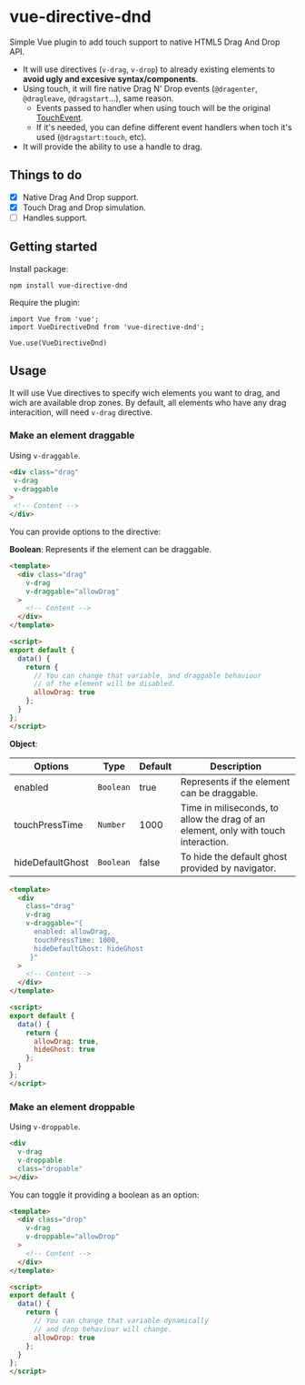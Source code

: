 # vue-directive-dnd

Simple Vue plugin to add touch support to native HTML5 Drag And Drop API.

* It will use directives (`v-drag`, `v-drop`) to already existing elements to **avoid ugly and excesive syntax/components**.
* Using touch, it will fire native Drag N' Drop events (`@dragenter`, `@dragleave`, `@dragstart`...), same reason.
  * Events passed to handler when using touch will be the original [TouchEvent](https://developer.mozilla.org/en-US/docs/Web/API/TouchEvent).
  * If it's needed, you can define different event handlers when toch it's used (`@dragstart:touch`, etc). 
* It will provide the ability to use a handle to drag.

## Things to do
* [x] Native Drag And Drop support.
* [x] Touch Drag and Drop simulation.
* [ ] Handles support.

## Getting started

Install package:
```
npm install vue-directive-dnd
```

Require the plugin:
```
import Vue from 'vue';
import VueDirectiveDnd from 'vue-directive-dnd';

Vue.use(VueDirectiveDnd)
```

## Usage
It will use Vue directives to specify wich elements you want to drag, and wich are available drop zones. By default, all elements who have any drag interacition, will need `v-drag` directive.

### Make an element draggable
Using `v-draggable`.
```html
<div class="drag"
 v-drag
 v-draggable
>
 <!-- Content -->
</div>
```

You can provide options to the directive:

**Boolean**: Represents if the element can be draggable.
```html
<template>
  <div class="drag"
    v-drag
    v-draggable="allowDrag"
  >
    <!-- Content -->
  </div>
</template>

<script>
export default {
  data() {
    return {
      // You can change that variable, and draggable behaviour
      // of the element will be disabled.
      allowDrag: true
    };
  }
};
</script>
```

**Object**:

Options|Type|Default|Description
-|-|-|-
enabled|`Boolean`|true|Represents if the element can be draggable.
touchPressTime|`Number`|1000|Time in miliseconds, to allow the drag of an element, only with touch interaction.
hideDefaultGhost|`Boolean`|false|To hide the default ghost provided by navigator.

```html
<template>
  <div
    class="drag"
    v-drag
    v-draggable="{
      enabled: allowDrag,
      touchPressTime: 1000,
      hideDefaultGhost: hideGhost
     }"
  >
    <!-- Content -->
  </div>
</template>

<script>
export default {
  data() {
    return {
      allowDrag: true,
      hideGhost: true
    };
  }
};
</script>
```

### Make an element droppable
Using `v-droppable`.

```html
<div
  v-drag
  v-droppable
  class="dropable"
></div>
```
You can toggle it providing a boolean as an option:

```html
<template>
  <div class="drop"
    v-drag
    v-droppable="allowDrop"
  >
    <!-- Content -->
  </div>
</template>

<script>
export default {
  data() {
    return {
      // You can change that variable dynamically
      // and drop behaviour will change.
      allowDrop: true
    };
  }
};
</script>
```
